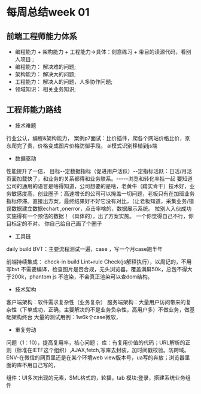 
# 每周总结week 01
## 前端工程师能力体系
- 编程能力 + 架构能力 + 工程能力->具体：刻意练习 + 带目的读源代码，看别人项目 ;
- 编程能力： 解决难的问题;
- 架构能力： 解决大的问题;                     
- 工程能力： 解决人的问题，人多协作问题;
- 领域知识： 相关业务知识;
## 工程师能力路线
- 技术难题 

行业公认，编程&架构能力，
案例p7面试：比价插件，爬各个网站价格比价，京东爬完了贵，价格变成图片价格防御手段。
ai模式识别移植到js端
- 数据驱动

性能提升了一倍，
目标--定数据指标（促进用户活跃）--定指标活跃：日活/月活
页面加载快了，和业务的关系都得和业务联系。-----浏览和转化率挂一起
要知道公司的通用的语言是啥得知道，公司想要的是啥，老黄牛（踏实肯干）技术好，业务敏感度高，创业圈子：高速增长的公司可以掩盖一切问题，老板只有在加班业务指标停滞。直接出方案，最终结果好不好它没有对比，（让老板知道，采集业务/错误数据建立数据echart ,onerror，点击率啥的，数据展示系统。
拉别人入伙成功实施得有一个预估的数据！（具体的），出了方案实施。
一个你觉得自己不行，你目标定的不对。
你自己给自己画了个圈子

- 工具链

daily build
BVT：主要流程测试一遍，case ，写一个月case跑半年

前端持续集成：
check-in build
Lint+rule Check(js解释执行），以周记的，不用写bvt
不需要编译，检查图片是否合规，无头浏览器，覆盖满屏50k，总包不得大于200k，phantom js
不渲染，不会真正渲染可以查dom结构。

- 技术架构

客户端架构：软件需求复杂性（业务复杂）
服务端架构：大量用户访问带来的复杂性（下单成功，正确，主要解决的不是业务负杂性，高用户多）不做业务，做基础架构终台
大量的测试用例：1w6k个case微软，

- 重复劳动

问题（1：10），提高复用率，核心问题；
库：有复用价值的代码；URL解析的正则（标准在IETF这个组织）,AJAX,fetch,写库去封装，加时间戳校验。防跨域。   ENV-在微信的网页里还是在某个环境web view版本号，ua写的奔放；浏览器里面的库不用自己写的，

组件：UI多次出现的元素，SML格式的，轮播，tab
模块:登录，搭建系统业务组件
